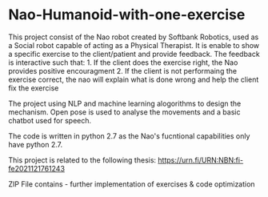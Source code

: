 # Nao-Humanoid-with-one-exercise

This project consist of the Nao robot created by Softbank Robotics, used as a Social robot capable of acting as a Physical Therapist. It is enable to show a specific exercise to the client/patient and provide feedback. The feedback is interactive such that:
      1. If the client does the exercise right, the Nao provides positive encouragment
      2. If the client is not performaing the exercise correct, the nao will explain what is done wrong and help the client fix the exercise
      
    
The project using NLP and machine learning alogorithms to design the mechanism. Open pose is used to analyse the movements and a basic chatbot used for speech. 

The code is written in python 2.7 as the Nao's fucntional capabilities only have python 2.7. 

This project is related to the following thesis: https://urn.fi/URN:NBN:fi-fe2021121761243

ZIP File contains - further implementation of exercises & code optimization
